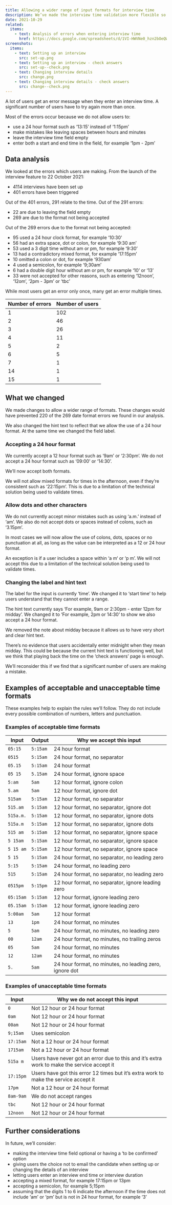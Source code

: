 ```yaml
---
title: Allowing a wider range of input formats for interview time
description: We’ve made the interview time validation more flexible so that we allow most formats which are clearly either 12 hour or 24 hour
date: 2021-10-29
related:
  items:
    - text: Analysis of errors when entering interview time
      href: https://docs.google.com/spreadsheets/d/1VI-HWVNe0_hzn2bOeQWJHiEiVSlgnl9G-Ve1jvcgVBU/edit#gid=22066222
screenshots:
  items:
    - text: Setting up an interview
      src: set-up.png
    - text: Setting up an interview - check answers
      src: set-up--check.png
    - text: Changing interview details
      src: change.png
    - text: Changing interview details - check answers
      src: change--check.png
---
```


A lot of users get an error message when they enter an interview time. A significant number of users have to try again more than once.

Most of the errors occur because we do not allow users to:

- use a 24 hour format such as ‘13:15’ instead of ‘1:15pm’
- make mistakes like leaving spaces between hours and minutes
- leave the interview time field empty
- enter both a start and end time in the field, for example ‘1pm - 2pm’

## Data analysis

We looked at the errors which users are making. From the launch of the interview feature to 22 October 2021:

- 4114 interviews have been set up
- 401 errors have been triggered

Out of the 401 errors, 291 relate to the time. Out of the 291 errors:

- 22 are due to leaving the field empty
- 269 are due to the format not being accepted

Out of the 269 errors due to the format not being accepted:

- 95 used a 24 hour clock format, for example ‘10:30’
- 56 had an extra space, dot or colon, for example ‘9:30 am’
- 53 used a 3 digit time without am or pm, for example ‘9:30’
- 13 had a contradictory mixed format, for example ‘17:15pm’
- 10 omitted a colon or dot, for example ‘930am’
- 4 used a semicolon, for example ‘9;30am’
- 6 had a double digit hour without am or pm, for example ‘10’ or ‘13’
- 33 were not accepted for other reasons, such as entering ‘12noon’, ‘12om’, ‘2pm - 3pm’ or ‘tbc’

While most users get an error only once, many get an error multiple times.

| Number of errors | Number of users |
|------------|----------|
| 1 | 102 |
| 2 | 46 |
| 3 | 26 |
| 4 | 11 |
| 5 | 2 |
| 6 | 5 |
| 7 | 1 |
| 14 | 1 |
| 15 | 1 |

## What we changed

We made changes to allow a wider range of formats. These changes would have prevented 220 of the 269 date format errors we found in our analysis.

We also changed the hint text to reflect that we allow the use of a 24 hour format. At the same time we changed the field label.

### Accepting a 24 hour format

We currently accept a 12 hour format such as ‘9am’ or ‘2:30pm’. We do not accept a 24 hour format such as ‘09:00’ or ‘14:30’.

We’ll now accept both formats.

We will not allow mixed formats for times in the afternoon, even if they’re consistent such as ‘22:15pm’. This is due to a limitation of the technical solution being used to validate times.

### Allow dots and other characters

We do not currently accept minor mistakes such as using ‘a.m.’ instead of ‘am’. We also do not accept dots or spaces instead of colons, such as ‘3.15pm’.

In most cases we will now allow the use of colons, dots, spaces or no punctuation at all, as long as the value can be interpreted as a 12 or 24 hour format.

An exception is if a user includes a space within ‘a m‘ or ‘p m’. We will not accept this due to a limitation of the technical solution being used to validate times.

### Changing the label and hint text

The label for the input is currently ‘time’. We changed it to ‘start time’ to help users understand that they cannot enter a range.

The hint text currently says ‘For example, 9am or 2:30pm - enter 12pm for midday’. We changed it to ‘For example, 2pm or 14:30’ to show we also accept a 24 hour format.

We removed the note about midday because it allows us to have very short and clear hint text.

There’s no evidence that users accidentally enter midnight when they mean midday. This could be because the current hint text is functioning well, but we think that playing back the time on the ‘check answers’ page is enough.

We’ll reconsider this if we find that a significant number of users are making a mistake.

## Examples of acceptable and unacceptable time formats

These examples help to explain the rules we’ll follow. They do not include every possible combination of numbers, letters and punctuation.

### Examples of acceptable time formats

| Input | Output | Why we accept this input |
|------------|----------|----------|
| `05:15` | `5:15am` | 24 hour format |
| `0515` | `5:15am` | 24 hour format, no separator |
| `05.15` | `5:15am` | 24 hour format |
| `05 15` | `5.15am` | 24 hour format, ignore space |
| `5:am` | `5am` | 12 hour format, ignore colon |
| `5.am` | `5am` | 12 hour format, ignore dot |
| `515am` | `5:15am` | 12 hour format, no separator |
| `515.am` | `5:15am` | 12 hour format, no separator, ignore dot |
| `515a.m.` | `5:15am` | 12 hour format, no separator, ignore dots |
| `515a.m` | `5:15am` | 12 hour format, no separator, ignore dots |
| `515 am` | `5:15am` | 12 hour format, no separator, ignore space |
| `5 15am` | `5:15am` | 12 hour format, no separator, ignore space |
| `5 15 am` | `5:15am` | 12 hour format, no separator, ignore space |
| `5 15` | `5:15am` | 24 hour format, no separator, no leading zero |
| `5:15` | `5:15am` | 24 hour format, no leading zero |
| `515` | `5:15am` | 24 hour format, no separator, no leading zero |
| `0515pm` | `5:15pm` | 12 hour format, no separator, ignore leading zero |
| `05:15am` | `5:15am` | 12 hour format, ignore leading zero |
| `05.15am` | `5:15am` | 12 hour format, ignore leading zero |
| `5:00am` | `5am` | 12 hour format |
| `13` | `1pm` | 24 hour format, no minutes |
| `5` | `5am` | 24 hour format, no minutes, no leading zero |
| `00` | `12am` | 24 hour format, no minutes, no trailing zeros |
| `05` | `5am` | 24 hour format, no minutes |
| `12` | `12am` | 24 hour format, no minutes |
| `5.` | `5am` | 24 hour format, no minutes, no leading zero, ignore dot |

### Examples of unacceptable time formats

| Input | Why we do not accept this input |
|------------|----------|
| `0` | Not 12 hour or 24 hour format |
| `0am` | Not 12 hour or 24 hour format |
| `00am` | Not 12 hour or 24 hour format |
| `9;15am` | Uses semicolon |
| `17:15am` | Not a 12 hour or 24 hour format |
| `1715am` | Not a 12 hour or 24 hour format |
| `515a m` | Users have never got an error due to this and it’s extra work to make the service accept it |
| `17:15pm` | Users have got this error 12 times but it’s extra work to make the service accept it |
| `17pm` | Not a 12 hour or 24 hour format |
| `8am-9am` | We do not accept ranges |
| `tbc` | Not 12 hour or 24 hour format |
| `12noon` | Not 12 hour or 24 hour format |

## Further considerations

In future, we’ll consider:

- making the interview time field optional or having a ‘to be confirmed’ option
- giving users the choice not to email the candidate when setting up or changing the details of an interview
- letting users enter an interview end time or interview duration
- accepting a mixed format, for example 17:15pm or 13pm
- accepting a semicolon, for example 5;15pm
- assuming that the digits 1 to 6 indicate the afternoon if the time does not include ‘am’ or ‘pm’ but is not in 24 hour format, for example ‘3’
